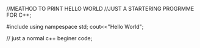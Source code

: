 //MEATHOD TO PRINT HELLO WORLD
//JUST A STARTERING PROGRMME FOR C++;

#include<iostream>
 using nampespace std;
cout<<"Hello World";
  
 // just a normal c++ beginer code;
